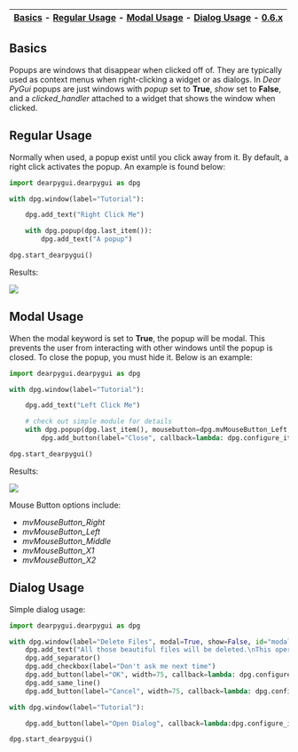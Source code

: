 | [Basics](#basics) - [Regular Usage](#regular-usage) - [Modal Usage](#modal-usage) - [Dialog Usage](#dialog-usage) - [0.6.x](https://github.com/hoffstadt/DearPyGui_06/wiki/Popups) |
|-|

## Basics
Popups are windows that disappear when clicked off of. They are typically used as context menus when right-clicking a widget or as dialogs. In _Dear PyGui_ popups are just windows with *popup* set to **True**, *show* set to **False**, and a *clicked_handler* attached to a widget that shows the window when clicked.

## Regular Usage
Normally when used, a popup exist until you click away from it. By default, a right click activates the popup. An example is found below:
```python
import dearpygui.dearpygui as dpg

with dpg.window(label="Tutorial"):

    dpg.add_text("Right Click Me")

    with dpg.popup(dpg.last_item()):
        dpg.add_text("A popup")

dpg.start_dearpygui()
```

Results:

![](https://github.com/hoffstadt/DearPyGui/blob/assets/wiki_images/popups1.PNG)

## Modal Usage
When the modal keyword is set to **True**, the popup will be modal. This prevents the user from interacting with other windows until the popup is closed. To close the popup, you must hide it. Below is an example:
```python
import dearpygui.dearpygui as dpg

with dpg.window(label="Tutorial"):

    dpg.add_text("Left Click Me")

    # check out simple module for details
    with dpg.popup(dpg.last_item(), mousebutton=dpg.mvMouseButton_Left, modal=True, id="modal_id"):
        dpg.add_button(label="Close", callback=lambda: dpg.configure_item("modal_id", show=False))

dpg.start_dearpygui()
```

Results:

![](https://github.com/hoffstadt/DearPyGui/blob/assets/wiki_images/popup2.PNG)

Mouse Button options include:
* _mvMouseButton_Right_
* _mvMouseButton_Left_
* _mvMouseButton_Middle_
* _mvMouseButton_X1_
* _mvMouseButton_X2_

## Dialog Usage
Simple dialog usage:
```python
import dearpygui.dearpygui as dpg

with dpg.window(label="Delete Files", modal=True, show=False, id="modal_id"):
    dpg.add_text("All those beautiful files will be deleted.\nThis operation cannot be undone!")
    dpg.add_separator()
    dpg.add_checkbox(label="Don't ask me next time")
    dpg.add_button(label="OK", width=75, callback=lambda: dpg.configure_item("modal_id", show=False))
    dpg.add_same_line()
    dpg.add_button(label="Cancel", width=75, callback=lambda: dpg.configure_item("modal_id", show=False))

with dpg.window(label="Tutorial"):

    dpg.add_button(label="Open Dialog", callback=lambda:dpg.configure_item("modal_id", show=True))

dpg.start_dearpygui()
```
